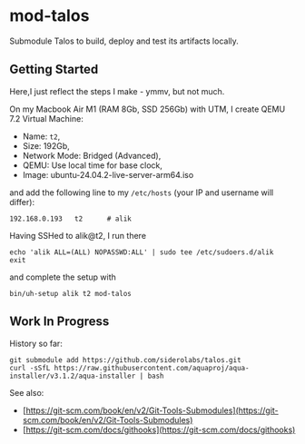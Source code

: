 # mod-talos
Submodule Talos to build, deploy and test its artifacts locally.

## Getting Started

Here,I just reflect the steps I make - ymmv, but not much.

On my Macbook Air M1 (RAM 8Gb, SSD 256Gb) with UTM, I create QEMU 7.2 Virtual Machine:

- Name: `t2`,
- Size: 192Gb,
- Network Mode: Bridged (Advanced),
- QEMU: Use local time for base clock,
- Image: ubuntu-24.04.2-live-server-arm64.iso

and add the following line to my `/etc/hosts` (your IP and username will differ):

```
192.168.0.193   t2      # alik
```

Having SSHed to alik@t2, I run there

```
echo 'alik ALL=(ALL) NOPASSWD:ALL' | sudo tee /etc/sudoers.d/alik
exit
```

and complete the setup with

```
bin/uh-setup alik t2 mod-talos
```

## Work In Progress

History so far:

```
git submodule add https://github.com/siderolabs/talos.git
curl -sSfL https://raw.githubusercontent.com/aquaproj/aqua-installer/v3.1.2/aqua-installer | bash
```

See also:

- [https://git-scm.com/book/en/v2/Git-Tools-Submodules](https://git-scm.com/book/en/v2/Git-Tools-Submodules)
- [https://git-scm.com/docs/githooks](https://git-scm.com/docs/githooks)
